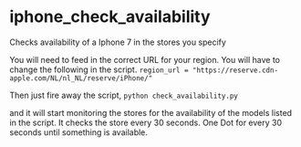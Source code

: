 # iphone_check_availability
Checks availability of a Iphone 7 in the stores you specify

You will need to feed in the correct URL for your region. 
You will have to change the following in the script.
`region_url = "https://reserve.cdn-apple.com/NL/nl_NL/reserve/iPhone/"`

Then just fire away the script,
`python check_availability.py`

and it will start monitoring the stores for the availability of the models listed in the script.
It checks the store every 30 seconds.
One Dot for every 30 seconds until something is available.

